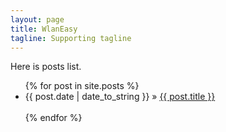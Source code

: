 ```yaml
---
layout: page
title: WlanEasy
tagline: Supporting tagline
---
```

Here is posts list.

<ul class="posts">
  {% for post in site.posts %}
    <li><span>{{ post.date | date_to_string }}</span> &raquo; <a href="{{ BASE_PATH }}{{ post.url }}">{{ post.title }}</a></li>
    <br>
  {% endfor %}
</ul>
